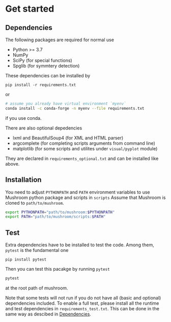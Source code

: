 # Get started

## Dependencies

The following packages are required for normal use
- Python >= 3.7
- NumPy
- SciPy (for special functions)
- Spglib (for symmtery detection)

These dependencies can be installed by

```shell
pip install -r requirements.txt
```

or

```bash
# assume you already have virtual environment `myenv`
conda install -c conda-forge -n myenv --file requirements.txt
```

if you use conda.

There are also optional depedencies

- lxml and BeautifulSoup4 (for XML and HTML parser)
- argcomplete (for completing scripts arguments from command line)
- matplotlib (for some scripts and utilites under `visual/pyplot` module)

They are declared in `requirements_optional.txt` and can be installed like above.

## Installation

You need to adjust `PYTHONPATH` and `PATH` environment variables to use Mushroom python package and scripts in `scripts`
Assume that Mushroom is cloned to `path/to/mushroom`.

```bash
export PYTHONPATH="path/to/mushroom:$PYTHONPATH"
export PATH="path/to/mushroom/scripts:$PATH"
```

## Test

Extra dependencies have to be installed to test the code.
Among them, `pytest` is the fundamental one

```shell
pip install pytest
```

Then you can test this pacakge by running `pytest`
```bash
pytest
```
at the root path of mushroom.

Note that some tests will not run if you do not have all (basic and optional) dependencies included.
To enable a full test, please install all the runtime and test dependencies in `requirements_test.txt`.
This can be done in the same way as descibed in [Dependencies](#dependencies).
